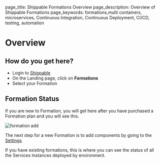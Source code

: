 page_title: Shippable Formations Overview
page_description: Overview of Shippable Formations
page_keywords: formations,multi containers, microservices, Continuous Integration, Continuous Deployment, CI/CD, testing, automation

# Overview

## How do you get here?

- Login to [Shippable](http://shippable.com)
- On the Landing page, click on **Formations**
- Select your Formation

## Formation Status

If you are new to Formation, you will get here after you have purchased a Formation plan and you will see this.

![formation add](images/add_formation_status.gif)

The next step for a new Formation is to add components by going to the [Settings](formation_settings.md)

If you have existing formations, this is where you can see the status of all the Services Instances deployed by environment.

